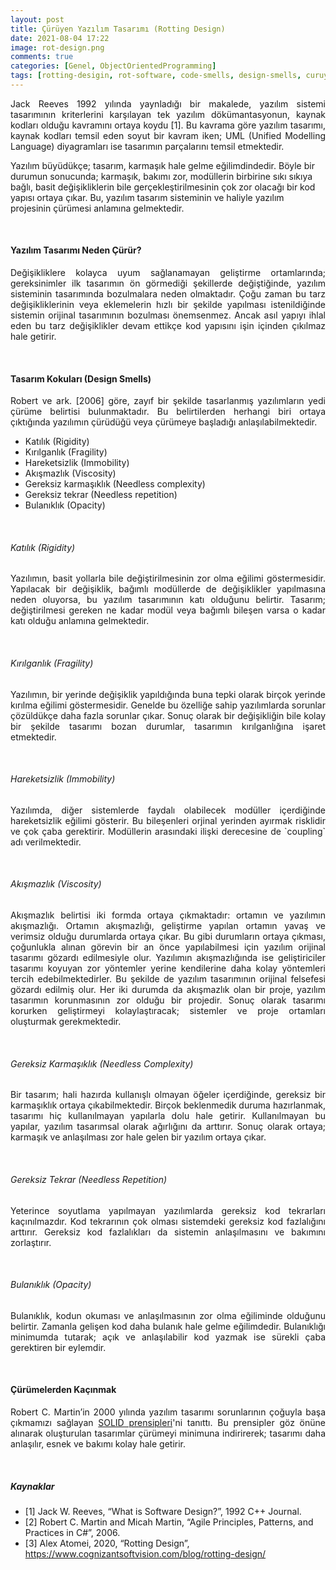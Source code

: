 ```yaml
---
layout: post
title: Çürüyen Yazılım Tasarımı (Rotting Design)
date: 2021-08-04 17:22
image: rot-design.png
comments: true
categories: [Genel, ObjectOrientedProgramming]
tags: [rotting-desigin, rot-software, code-smells, design-smells, curuyen-yazilim, curuyen-tasarim ]
---
```

<p style="text-align:justify;">
Jack Reeves 1992 yılında yaynladığı bir makalede, yazılım sistemi tasarımının kriterlerini karşılayan tek yazılım dökümantasyonun, kaynak kodları olduğu kavramını ortaya koydu [1]. Bu kavrama göre yazılım tasarımı, kaynak kodları temsil eden soyut bir kavram iken; UML (Unified Modelling Language) diyagramları ise  tasarımın parçalarını temsil etmektedir.

Yazılım büyüdükçe; tasarım, karmaşık hale gelme eğilimdindedir. Böyle bir durumun sonucunda; karmaşık, bakımı zor, modüllerin birbirine sıkı sıkıya bağlı, basit değişikliklerin bile gerçekleştirilmesinin çok zor olacağı bir kod yapısı ortaya çıkar.  Bu, yazılım tasarım sisteminin ve haliyle yazılım projesinin çürümesi anlamına gelmektedir.
</p>

&nbsp;

#### Yazılım Tasarımı Neden Çürür?
<p style="text-align:justify;">
Değişikliklere kolayca uyum sağlanamayan geliştirme ortamlarında; gereksinimler ilk tasarımın ön görmediği şekillerde değiştiğinde, yazılım sisteminin tasarımında bozulmalara neden olmaktadır. Çoğu zaman bu tarz değişikliklerinin veya eklemelerin hızlı bir şekilde yapılması istenildiğinde sistemin orijinal tasarımının bozulması önemsenmez. Ancak asıl yapıyı ihlal eden bu tarz değişiklikler devam ettikçe kod yapısını işin içinden çıkılmaz hale getirir. 
</p>

&nbsp;

#### Tasarım Kokuları (Design Smells)
<p style="text-align:justify;">
Robert ve ark. [2006] göre, zayıf bir şekilde tasarlanmış yazılımların yedi çürüme belirtisi bulunmaktadır. Bu belirtilerden herhangi biri ortaya çıktığında yazılımın çürüdüğü veya çürümeye başladığı anlaşılabilmektedir.
</p> 

- Katılık (Rigidity)
- Kırılganlık (Fragility)
-	Hareketsizlik (Immobility)
- Akışmazlık (Viscosity)
-	Gereksiz karmaşıklık (Needless complexity) 
-	Gereksiz tekrar (Needless repetition)
-	Bulanıklık (Opacity)

&nbsp;

###### Katılık (Rigidity)
<p style="text-align:justify;">
Yazılımın, basit yollarla bile değiştirilmesinin zor olma eğilimi göstermesidir. Yapılacak bir değişiklik, bağımlı modüllerde de değişiklikler yapılmasına neden oluyorsa, bu yazılım tasarımının katı olduğunu belirtir. Tasarım; değiştirilmesi gereken ne kadar modül veya bağımlı bileşen varsa o kadar katı olduğu anlamına gelmektedir.
</p>
&nbsp;

###### Kırılganlık (Fragility)
<p style="text-align:justify;">
Yazılımın, bir yerinde değişiklik yapıldığında buna tepki olarak birçok yerinde kırılma eğilimi göstermesidir. Genelde bu özelliğe sahip yazılımlarda sorunlar çözüldükçe daha fazla sorunlar çıkar. Sonuç olarak bir değişikliğin bile kolay bir şekilde tasarımı bozan durumlar, tasarımın kırılganlığına işaret etmektedir.
</p
>
&nbsp;

###### Hareketsizlik (Immobility)
<p style="text-align:justify;">
Yazılımda, diğer sistemlerde faydalı olabilecek modüller içerdiğinde hareketsizlik eğilimi gösterir. Bu bileşenleri orjinal yerinden ayırmak risklidir ve çok çaba gerektirir. Modüllerin arasındaki ilişki derecesine de `coupling` adı verilmektedir. 
</p>

&nbsp;

###### Akışmazlık (Viscosity)
<p style="text-align:justify;">
Akışmazlık belirtisi iki formda ortaya çıkmaktadır: ortamın ve yazılımın akışmazlığı. Ortamın akışmazlığı, geliştirme yapılan ortamın yavaş ve verimsiz olduğu durumlarda ortaya çıkar. Bu gibi durumların ortaya çıkması, çoğunlukla alınan görevin bir an önce yapılabilmesi için yazılım orijinal tasarımı gözardı edilmesiyle olur. Yazılımın akışmazlığında ise geliştiriciler tasarımı koyuyan zor yöntemler yerine kendilerine daha kolay yöntemleri tercih edebilmektedirler. Bu şekilde de yazılım tasarımının orijinal felsefesi gözardı edilmiş olur. Her iki durumda da akışmazlık olan bir proje, yazılım tasarımın korunmasının zor olduğu bir projedir. Sonuç olarak tasarımı korurken geliştirmeyi kolaylaştıracak; sistemler ve proje ortamları oluşturmak gerekmektedir.
</p>
&nbsp;

###### Gereksiz Karmaşıklık (Needless Complexity)
<p style="text-align:justify;">
Bir tasarım; hali hazırda kullanışlı olmayan öğeler içerdiğinde, gereksiz bir karmaşıklık ortaya çıkabilmektedir. Birçok beklenmedik duruma hazırlanmak, tasarımı hiç kullanılmayan yapılarla dolu hale getirir. Kullanılmayan bu yapılar, yazılım tasarımsal olarak ağırlığını da arttırır. Sonuç olarak ortaya; karmaşık ve anlaşılması zor hale gelen bir yazılım ortaya çıkar.
</p>

&nbsp;

###### Gereksiz Tekrar (Needless Repetition)
<p style="text-align:justify;">
Yeterince soyutlama yapılmayan yazılımlarda gereksiz kod tekrarları kaçınılmazdır. Kod tekrarının çok olması sistemdeki gereksiz kod fazlalığını arttırır. Gereksiz kod fazlalıkları da sistemin anlaşılmasını ve bakımını zorlaştırır. 
</p>

&nbsp;

###### Bulanıklık (Opacity)
<p style="text-align:justify;">
Bulanıklık, kodun okuması ve anlaşılmasının zor olma eğiliminde olduğunu belirtir. Zamanla gelişen kod daha bulanık hale gelme eğilimdedir. Bulanıklığı minimumda tutarak; açık ve anlaşılabilir kod yazmak ise sürekli çaba gerektiren bir eylemdir.
</p>

&nbsp;

#### Çürümelerden Kaçınmak
<p style="text-align:justify;">
Robert C. Martin’in 2000 yılında yazılım tasarımı sorunlarının çoğuyla başa çıkmamızı sağlayan <a href="http://omereryilmaz.com/SOLID-prensipleri" target="_blank">SOLID prensipleri</a>'ni tanıttı. Bu prensipler göz önüne alınarak oluşturulan tasarımlar çürümeyi minimuna indirirerek; tasarımı daha anlaşılır, esnek ve bakımı kolay hale getirir.
</p>

&nbsp;
&nbsp;

##### Kaynaklar
- [1] Jack W. Reeves, “What is Software Design?”, 1992 C++ Journal. 
- [2] Robert C. Martin and Micah Martin, “Agile Principles, Patterns, and Practices in C#”, 2006.
- [3] Alex Atomei, 2020, “Rotting Design”, https://www.cognizantsoftvision.com/blog/rotting-design/


